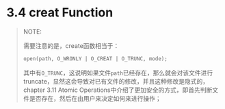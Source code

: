 # 3.4 creat Function

> NOTE:
>
> 需要注意的是，create函数相当于：
>
> ```C
> open(path, O_WRONLY | O_CREAT | O_TRUNC, mode);
> ```
>
> 其中有`O_TRUNC`，这说明如果文件`path`已经存在，那么就会对该文件进行truncate，显然这会导致对已有文件的修改，并且这种修改是隐式的，chapter 3.11 Atomic Operations中介绍了更加安全的方式，即首先判断文件是否存在，然后在由用户来决定如何来进行操作；
>
> 

